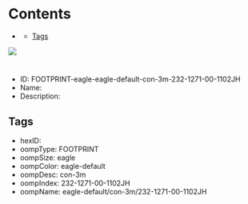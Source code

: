 



Contents
========

* [](#)
	* [Tags](#tags)
  
![][im]
# 

- ID: FOOTPRINT-eagle-eagle-default-con-3m-232-1271-00-1102JH
- Name: 
- Description: 

## Tags

- hexID: 
- oompType: FOOTPRINT
- oompSize: eagle
- oompColor: eagle-default
- oompDesc: con-3m
- oompIndex: 232-1271-00-1102JH
- oompName: eagle-default/con-3m/232-1271-00-1102JH



[im]: image.png
